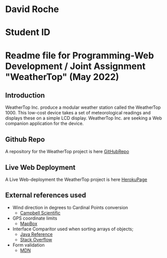 # David Roche 

# Student ID  

# Readme file for Programming-Web Development / Joint Assignment "WeatherTop"  (May 2022)

## Introduction
WeatherTop Inc. produce a modular weather station called the WeatherTop 1000. This low-cost device takes a set of meteorological readings and displays these on a simple LCD
display. WeatherTop Inc. are seeking a Web companion application for the device.

## Github Repo
A repository for the WeatherTop project is here [GitHubRepo](https://github.com/RocheDJ/WeaterTop.git) 
## Live Web Deployment
A Live Web-deployment the WeatherTop project is here [HerokuPage](https://warm-peak-91173.herokuapp.com)
## External references used
- Wind direction in degrees to Cardinal Points conversion  
  - [Campbell Scientific](https://www.campbellsci.com/blog/convert-wind-directions)
- GPS coordinate limits
  - [MapBox](https://docs.mapbox.com/help/glossary/lat-lon/#:~:text=Latitude%20and%20longitude%20are%20a,180%20to%20180%20for%20longitude.)
- Interface Comparitor used when sorting arrays of objects;
  - [Java Reference](https://docs.oracle.com/javase/6/docs/api/java/util/Comparator.html)
  - [Stack Overflow](https://stackoverflow.com/questions/2784514/sort-arraylist-of-custom-objects-by-property)
- Form validation
  - [MDN](https://developer.mozilla.org/en-US/docs/Learn/Forms/Form_validation#built-in_form_validation_examples)
